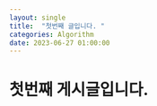 ```yaml
---
layout: single
title:  "첫번째 글입니다. "
categories: Algorithm
date: 2023-06-27 01:00:00
---
```


# 첫번째 게시글입니다.
